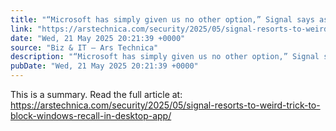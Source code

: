 ```yaml
---
title: "“Microsoft has simply given us no other option,” Signal says as it blocks Windows Recall"
link: "https://arstechnica.com/security/2025/05/signal-resorts-to-weird-trick-to-block-windows-recall-in-desktop-app/"
date: "Wed, 21 May 2025 20:21:39 +0000"
source: "Biz & IT – Ars Technica"
description: "“Microsoft has simply given us no other option,” Signal says as it blocks Windows Recall - Latest insights and analysis"
pubDate: "Wed, 21 May 2025 20:21:39 +0000"
---
```


This is a summary. Read the full article at: https://arstechnica.com/security/2025/05/signal-resorts-to-weird-trick-to-block-windows-recall-in-desktop-app/